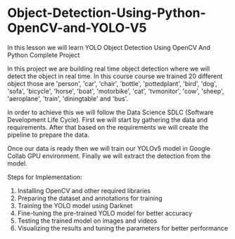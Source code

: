 # Object-Detection-Using-Python-OpenCV-and-YOLO-V5
In this lesson we will learn YOLO Object Detection Using OpenCV And Python Complete Project

In this project we are building real time object detection where we will detect the object in real time. In this course course we trained 20 different object those are 'person', 'car', 'chair', 'bottle', 'pottedplant', 'bird', 'dog', 'sofa', 'bicycle', 'horse', 'boat', 'motorbike', 'cat', 'tvmonitor', 'cow', 'sheep', 'aeroplane', 'train', 'diningtable' and 'bus'.

In order to achieve this we will follow the Data Science SDLC (Software Development Life Cycle). First we will start by gathering the data and requirements.  After that based on the requirements we will create the pipeline to prepare the data.

Once our data is ready then we will train our YOLOv5 model in Google Collab GPU environment. Finally we will extract the detection from the model.

Steps for Implementation:

1. Installing OpenCV and other required libraries
2. Preparing the dataset and annotations for training
3. Training the YOLO model using Darknet
4. Fine-tuning the pre-trained YOLO model for better accuracy
5. Testing the trained model on images and videos
6. Visualizing the results and tuning the parameters for better performance
   
